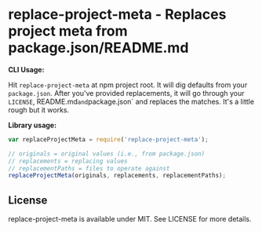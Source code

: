 # replace-project-meta - Replaces project meta from package.json/README.md

**CLI Usage:**

Hit `replace-project-meta` at npm project root. It will dig defaults from your `package.json`. After you've provided replacements, it will go through your `LICENSE`, README.md` and `package.json` and replaces the matches. It's a little rough but it works.

**Library usage:**

```javascript
var replaceProjectMeta = require('replace-project-meta');

// originals = original values (i.e., from package.json)
// replacements = replacing values
// replacementPaths = files to operate against
replaceProjectMeta(originals, replacements, replacementPaths);
```

## License

replace-project-meta is available under MIT. See LICENSE for more details.
